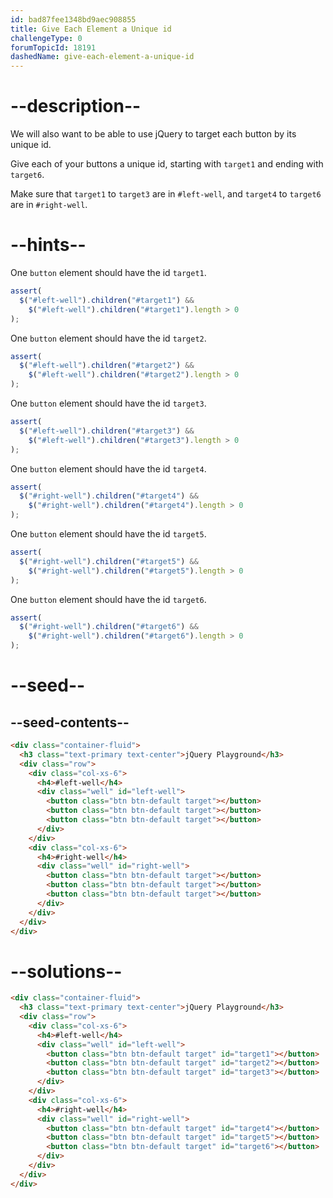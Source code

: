 ```yaml
---
id: bad87fee1348bd9aec908855
title: Give Each Element a Unique id
challengeType: 0
forumTopicId: 18191
dashedName: give-each-element-a-unique-id
---
```


# --description--

We will also want to be able to use jQuery to target each button by its unique id.

Give each of your buttons a unique id, starting with `target1` and ending with `target6`.

Make sure that `target1` to `target3` are in `#left-well`, and `target4` to `target6` are in `#right-well`.

# --hints--

One `button` element should have the id `target1`.

```js
assert(
  $("#left-well").children("#target1") &&
    $("#left-well").children("#target1").length > 0
);
```

One `button` element should have the id `target2`.

```js
assert(
  $("#left-well").children("#target2") &&
    $("#left-well").children("#target2").length > 0
);
```

One `button` element should have the id `target3`.

```js
assert(
  $("#left-well").children("#target3") &&
    $("#left-well").children("#target3").length > 0
);
```

One `button` element should have the id `target4`.

```js
assert(
  $("#right-well").children("#target4") &&
    $("#right-well").children("#target4").length > 0
);
```

One `button` element should have the id `target5`.

```js
assert(
  $("#right-well").children("#target5") &&
    $("#right-well").children("#target5").length > 0
);
```

One `button` element should have the id `target6`.

```js
assert(
  $("#right-well").children("#target6") &&
    $("#right-well").children("#target6").length > 0
);
```

# --seed--

## --seed-contents--

```html
<div class="container-fluid">
  <h3 class="text-primary text-center">jQuery Playground</h3>
  <div class="row">
    <div class="col-xs-6">
      <h4>#left-well</h4>
      <div class="well" id="left-well">
        <button class="btn btn-default target"></button>
        <button class="btn btn-default target"></button>
        <button class="btn btn-default target"></button>
      </div>
    </div>
    <div class="col-xs-6">
      <h4>#right-well</h4>
      <div class="well" id="right-well">
        <button class="btn btn-default target"></button>
        <button class="btn btn-default target"></button>
        <button class="btn btn-default target"></button>
      </div>
    </div>
  </div>
</div>
```

# --solutions--

```html
<div class="container-fluid">
  <h3 class="text-primary text-center">jQuery Playground</h3>
  <div class="row">
    <div class="col-xs-6">
      <h4>#left-well</h4>
      <div class="well" id="left-well">
        <button class="btn btn-default target" id="target1"></button>
        <button class="btn btn-default target" id="target2"></button>
        <button class="btn btn-default target" id="target3"></button>
      </div>
    </div>
    <div class="col-xs-6">
      <h4>#right-well</h4>
      <div class="well" id="right-well">
        <button class="btn btn-default target" id="target4"></button>
        <button class="btn btn-default target" id="target5"></button>
        <button class="btn btn-default target" id="target6"></button>
      </div>
    </div>
  </div>
</div>
```
